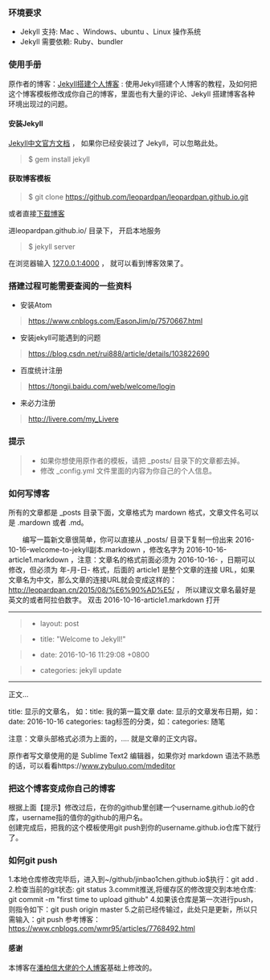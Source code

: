 ### 环境要求

* Jekyll 支持: Mac 、Windows、ubuntu 、Linux 操作系统                     
* Jekyll 需要依赖: Ruby、bundler

### 使用手册

原作者的博客：[Jekyll搭建个人博客](https://leopardpan.cn/2016/10/jekyll_tutorials1/)  :  使用Jekyll搭建个人博客的教程，及如何把这个博客模板修改成你自己的博客，里面也有大量的评论、Jekyll 搭建博客各种环境出现过的问题。

#### 安装Jekyll

[Jekyll中文官方文档](http://jekyll.bootcss.com/) ， 如果你已经安装过了 Jekyll，可以忽略此处。

> $ gem install jekyll

#### 获取博客模板

> $ git clone https://github.com/leopardpan/leopardpan.github.io.git

或者直接[下载博客](https://github.com/leopardpan/leopardpan.github.io/archive/master.zip)   

进leopardpan.github.io/ 目录下， 开启本地服务

> $ jekyll server

在浏览器输入 [127.0.0.1:4000](127.0.0.1:4000) ， 就可以看到博客效果了。

### 搭建过程可能需要查阅的一些资料
* 安装Atom
>  https://www.cnblogs.com/EasonJim/p/7570667.html

* 安装jekyll可能遇到的问题
> https://blog.csdn.net/rui888/article/details/103822690

* 百度统计注册
> https://tongji.baidu.com/web/welcome/login

* 来必力注册
> http://livere.com/my_Livere

### 提示

>* 如果你想使用原作者的模板，请把 _posts/ 目录下的文章都去掉。
>* 修改 _config.yml 文件里面的内容为你自己的个人信息。

### 如何写博客
所有的文章都是 _posts 目录下面，文章格式为 mardown 格式，文章文件名可以是 .mardown 或者 .md。

　　编写一篇新文章很简单，你可以直接从 _posts/ 目录下复制一份出来 2016-10-16-welcome-to-jekyll副本.markdown ，修改名字为 2016-10-16-article1.markdown ，注意：文章名的格式前面必须为 2016-10-16- ，日期可以修改，但必须为 年-月-日- 格式，后面的 article1 是整个文章的连接 URL，如果文章名为中文，那么文章的连接URL就会变成这样的：http://leopardpan.cn/2015/08/%E6%90%AD%E5/ ， 所以建议文章名最好是英文的或者阿拉伯数字。 双击 2016-10-16-article1.markdown 打开

---
>* layout: post

>* title:  "Welcome to Jekyll!"

>* date:   2016-10-16 11:29:08 +0800

>* categories: jekyll update
---

正文...

title: 显示的文章名， 如：title: 我的第一篇文章
date: 显示的文章发布日期，如：date: 2016-10-16
categories: tag标签的分类，如：categories: 随笔

注意：文章头部格式必须为上面的，…. 就是文章的正文内容。

原作者写文章使用的是 Sublime Text2 编辑器，如果你对 markdown 语法不熟悉的话，可以看看https://www.zybuluo.com/mdeditor       


### 把这个博客变成你自己的博客

根据上面【提示】修改过后，在你的github里创建一个username.github.io的仓库，username指的值你的github的用户名。      
创建完成后，把我的这个模板使用git push到你的username.github.io仓库下就行了。


### 如何git push
1.本地仓库修改完毕后，进入到~/github/jinbao1chen.github.io$执行：git add .
2.检查当前的git状态: git status
3.commit推送,将缓存区的修改提交到本地仓库: git commit -m "first time to upload github"
4.如果该仓库是第一次进行push，则指令如下：git push origin master
5.之前已经传输过，此处只是更新，所以只需输入：git push
参考博客：https://www.cnblogs.com/wmr95/articles/7768492.html



#### 感谢   

本博客在[潘柏信大佬的个人博客](https://github.com/leopardpan/leopardpan.github.io.git)基础上修改的。  
